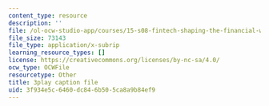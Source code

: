 ```yaml
---
content_type: resource
description: ''
file: /ol-ocw-studio-app/courses/15-s08-fintech-shaping-the-financial-world-spring-2020/3f934e5c6460dc846b505ca8a9b84ef9_pA-AgV8wo0o.srt
file_size: 73143
file_type: application/x-subrip
learning_resource_types: []
license: https://creativecommons.org/licenses/by-nc-sa/4.0/
ocw_type: OCWFile
resourcetype: Other
title: 3play caption file
uid: 3f934e5c-6460-dc84-6b50-5ca8a9b84ef9
---
```

